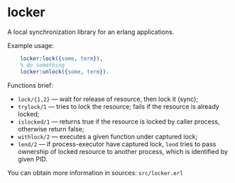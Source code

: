 locker
==

A local synchronization library for an erlang applications.

Example usage:

```erlang
    locker:lock({some, term}),
    % do something
    locker:unlock({some, term}).
```

Functions brief:

* `lock/{1,2}` — wait for release of resource, then lock it (sync);
* `trylock/1` — tries to lock the resource; fails if the resource is already locked;
* `islocked/1` — returns true if the resource is locked by caller process, otherwise return false;
* `withlock/2` — executes a given function under captured lock;
* `lend/2` — if process-executor have captured lock, `lend` tries to pass ownership of locked resource
  to another process, which is identified by given PID.

You can obtain more information in sources: `src/locker.erl`
